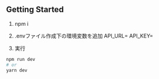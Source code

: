 ## Getting Started
1. npm i

2. .envファイル作成下の環境変数を追加
API_URL=
API_KEY=　

3. 実行
```bash
npm run dev
# or
yarn dev
```
